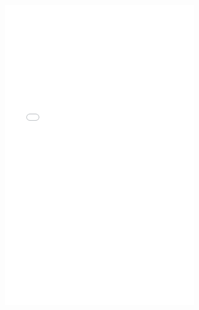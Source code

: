 <iframe src="../pdf/理论知识.pdf" width="100%" height="800px" style="border: none;">
This browser does not support PDFs
</iframe>
